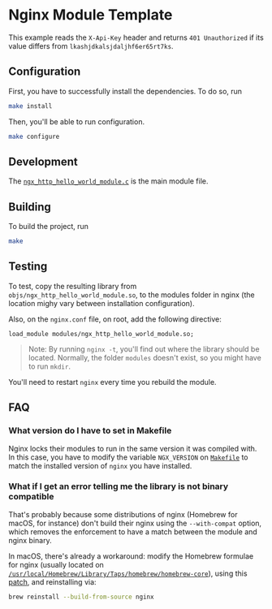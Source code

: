 # Nginx Module Template

This example reads the `X-Api-Key` header and returns `401 Unauthorized` if its value differs from `lkashjdkalsjdaljhf6er65rt7ks`.

## Configuration

First, you have to successfully install the dependencies. To do so, run

```bash
make install
```

Then, you'll be able to run configuration.

```bash
make configure
```

## Development

The [`ngx_http_hello_world_module.c`](src/ngx_http_hello_world_module.c) is the main module file.

## Building

To build the project, run

```bash
make
```

## Testing

To test, copy the resulting library from `objs/ngx_http_hello_world_module.so`, to the modules folder in nginx (the location mighy vary between installation configuration).

Also, on the `nginx.conf` file, on root, add the following directive:

```nginx
load_module modules/ngx_http_hello_world_module.so;
```

> Note: By running `nginx -t`, you'll find out where the library should be located. Normally, the folder `modules` doesn't exist, so you might have to run `mkdir`.

You'll need to restart `nginx` every time you rebuild the module.

## FAQ

### What version do I have to set in Makefile

Nginx locks their modules to run in the same version it was compiled with. In this case, you have to modify the variable `NGX_VERSION` on [`Makefile`](Makefile) to match the installed version of `nginx` you have installed.

### What if I get an error telling me the library is not binary compatible

That's probably because some distributions of nginx (Homebrew for macOS, for instance) don't build their nginx using the `--with-compat` option, which removes the enforcement to have a match between the module and nginx binary.

In macOS, there's already a workaround: modify the Homebrew formulae for nginx (usually located on [`/usr/local/Homebrew/Library/Taps/homebrew/homebrew-core`](/usr/local/Homebrew/Library/Taps/homebrew/homebrew-core)), using this [patch](https://github.com/pandres95/homebrew-core/blob/master/Formula/nginx.rb), and reinstalling via:

```bash
brew reinstall --build-from-source nginx
```